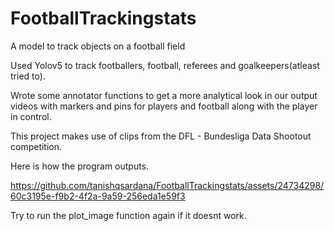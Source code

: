 # FootballTrackingstats
A model to track objects on a football field

Used Yolov5 to track footballers, football, referees and goalkeepers(atleast tried to).

Wrote some annotator functions to get a more analytical look in our output videos with markers and pins for players and football along with the player in control.

This project makes use of clips from the DFL - Bundesliga Data Shootout competition.

Here is how the program outputs.


https://github.com/tanishqsardana/FootballTrackingstats/assets/24734298/60c3195e-f9b2-4f2a-9a59-256eda1e59f3





Try to run the plot_image function again if it doesnt work.
